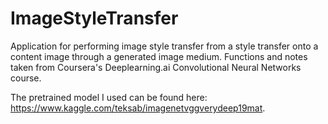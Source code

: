# ImageStyleTransfer
Application for performing image style transfer from a style transfer onto a content image through a generated image medium.  Functions and notes taken from Coursera's Deeplearning.ai Convolutional Neural Networks course.

The pretrained model I used can be found here: https://www.kaggle.com/teksab/imagenetvggverydeep19mat.

